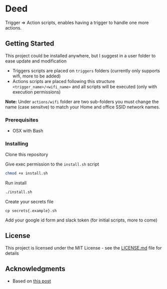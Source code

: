 # Deed

Trigger => Action scripts, enables having a trigger to handle one more actions.

## Getting Started

This project could be installed anywhere, but I suggest in a user folder to ease update and modification

- Triggers scripts are placed on `triggers` folders (currently only supports wifi, more to be added)
- Actions scripts are placed following this structure `<trigger_name>/<wifi_name>` and all scripts will be executed (only with execution permissions)

**Note:** Under `actions/wifi` folder are two sub-folders you must change the name (case sensitve) to match your Home and office SSID network names.

### Prerequisites

- OSX with Bash

### Installing

Clone this repository

Give exec permission to the `install.sh` script

```bash
chmod +x install.sh
```

Run install

```bash
./install.sh
```

Create your secrets file

```
cp secrets{.example}.sh
```

Add your google id form and slack token (for initial scripts, more to come)

## License

This project is licensed under the MIT License - see the [LICENSE.md](LICENSE.md) file for details

## Acknowledgments

* Based on [this post](https://www.schiff.io/blog/2017/08/31/automating-slack-status-launchd)